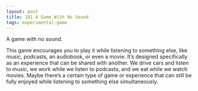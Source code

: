 ```yaml
---
layout: post
title: 181 A Game With No Sound
tags: experimental-game
---
```

A game with no sound.

This game encourages you to play it while listening to something else, like music, podcasts, an audiobook, or even a movie.  It’s designed specifically as an experience that can be shared with another. We drive cars and listen to music, we work while we listen to podcasts, and we eat while we watch movies.  Maybe there’s a certain type of game or experience that can still be fully enjoyed while listening to something else simultaneously.

